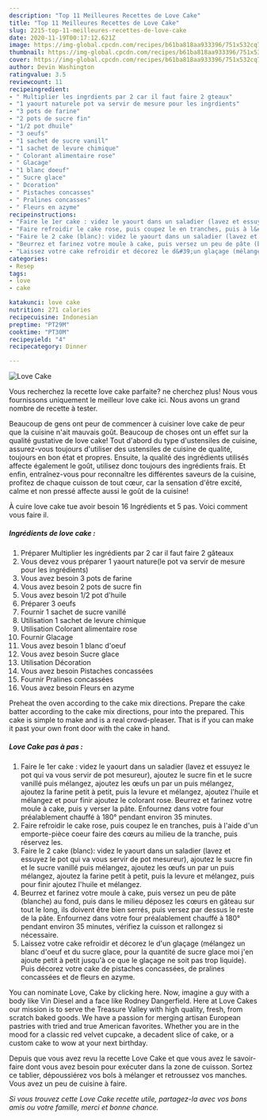 ```yaml
---
description: "Top 11 Meilleures Recettes de Love Cake"
title: "Top 11 Meilleures Recettes de Love Cake"
slug: 2215-top-11-meilleures-recettes-de-love-cake
date: 2020-11-19T00:17:12.621Z
image: https://img-global.cpcdn.com/recipes/b61ba818aa933396/751x532cq70/love-cake-photo-principale-de-la-recette.jpg
thumbnail: https://img-global.cpcdn.com/recipes/b61ba818aa933396/751x532cq70/love-cake-photo-principale-de-la-recette.jpg
cover: https://img-global.cpcdn.com/recipes/b61ba818aa933396/751x532cq70/love-cake-photo-principale-de-la-recette.jpg
author: Devin Washington
ratingvalue: 3.5
reviewcount: 11
recipeingredient:
- " Multiplier les ingrdients par 2 car il faut faire 2 gteaux"
- "1 yaourt naturele pot va servir de mesure pour les ingrdients"
- "3 pots de farine"
- "2 pots de sucre fin"
- "1/2 pot dhuile"
- "3 oeufs"
- "1 sachet de sucre vanill"
- "1 sachet de levure chimique"
- " Colorant alimentaire rose"
- " Glacage"
- "1 blanc doeuf"
- " Sucre glace"
- " Dcoration"
- " Pistaches concasses"
- " Pralines concasses"
- " Fleurs en azyme"
recipeinstructions:
- "Faire le 1er cake : videz le yaourt dans un saladier (lavez et essuyez le pot qui va vous servir de pot mesureur), ajoutez le sucre fin et le sucre vanillé puis mélangez, ajoutez les œufs un par un puis mélangez, ajoutez la farine petit à petit, puis la levure et mélangez, ajoutez l&#39;huile et mélangez et pour finir ajoutez le colorant rose. Beurrez et farinez votre moule à cake, puis y verser la pâte. Enfournez dans votre four préalablement chauffé à 180° pendant environ 35 minutes."
- "Faire refroidir le cake rose, puis coupez le en tranches, puis à l&#39;aide d&#39;un emporte-pièce coeur faire des cœurs au milieu de la tranche, puis réservez les."
- "Faire le 2 cake (blanc): videz le yaourt dans un saladier (lavez et essuyez le pot qui va vous servir de pot mesureur), ajoutez le sucre fin et le sucre vanillé puis mélangez, ajoutez les œufs un par un puis mélangez, ajoutez la farine petit à petit, puis la levure et mélangez, puis pour finir ajoutez l&#39;huile et mélangez."
- "Beurrez et farinez votre moule à cake, puis versez un peu de pâte (blanche) au fond, puis dans le milieu déposez les cœurs en gâteau sur tout le long, ils doivent être bien serrés, puis versez par dessus le reste de la pâte. Enfournez dans votre four préalablement chauffé à 180° pendant environ 35 minutes, vérifiez la cuisson et rallongez si nécessaire."
- "Laissez votre cake refroidir et décorez le d&#39;un glaçage (mélangez un blanc d&#39;oeuf et du sucre glace, pour la quantité de sucre glace moi j&#39;en ajoute petit à petit jusqu&#39;à ce que le glaçage ne soit pas trop liquide). Puis décorez votre cake de pistaches concassées, de pralines concassées et de fleurs en azyme."
categories:
- Resep
tags:
- love
- cake

katakunci: love cake 
nutrition: 271 calories
recipecuisine: Indonesian
preptime: "PT29M"
cooktime: "PT30M"
recipeyield: "4"
recipecategory: Dinner

---
```



![Love Cake](https://img-global.cpcdn.com/recipes/b61ba818aa933396/751x532cq70/love-cake-photo-principale-de-la-recette.jpg)

Vous recherchez la recette love cake parfaite? ne cherchez plus! Nous vous fournissons uniquement le meilleur love cake ici. Nous avons un grand nombre de recette à tester.

Beaucoup de gens ont peur de commencer à cuisiner love cake de peur que la cuisine n'ait mauvais goût. Beaucoup de choses ont un effet sur la qualité gustative de love cake! Tout d'abord du type d'ustensiles de cuisine, assurez-vous toujours d'utiliser des ustensiles de cuisine de qualité, toujours en bon état et propres. Ensuite, la qualité des ingrédients utilisés affecte également le goût, utilisez donc toujours des ingrédients frais. Et enfin, entraînez-vous pour reconnaître les différentes saveurs de la cuisine, profitez de chaque cuisson de tout cœur, car la sensation d'être excité, calme et non pressé affecte aussi le goût de la cuisine!

<!--inarticleads1-->

À cuire love cake tue avoir besoin 16 Ingrédients et 5 pas. Voici comment vous faire il.

##### Ingrédients de love cake :

1. Préparer  Multiplier les ingrédients par 2 car il faut faire 2 gâteaux
1. Vous devez vous préparer 1 yaourt nature(le pot va servir de mesure pour les ingrédients)
1. Vous avez besoin 3 pots de farine
1. Vous avez besoin 2 pots de sucre fin
1. Vous avez besoin 1/2 pot d&#39;huile
1. Préparer 3 oeufs
1. Fournir 1 sachet de sucre vanillé
1. Utilisation 1 sachet de levure chimique
1. Utilisation  Colorant alimentaire rose
1. Fournir  Glacage
1. Vous avez besoin 1 blanc d&#39;oeuf
1. Vous avez besoin  Sucre glace
1. Utilisation  Décoration
1. Vous avez besoin  Pistaches concassées
1. Fournir  Pralines concassées
1. Vous avez besoin  Fleurs en azyme


Preheat the oven according to the cake mix directions. Prepare the cake batter according to the cake mix directions, pour into the prepared. This cake is simple to make and is a real crowd-pleaser. That is if you can make it past your own front door with the cake in hand. 

<!--inarticleads2-->

##### Love Cake pas à pas :

1. Faire le 1er cake : videz le yaourt dans un saladier (lavez et essuyez le pot qui va vous servir de pot mesureur), ajoutez le sucre fin et le sucre vanillé puis mélangez, ajoutez les œufs un par un puis mélangez, ajoutez la farine petit à petit, puis la levure et mélangez, ajoutez l&#39;huile et mélangez et pour finir ajoutez le colorant rose. Beurrez et farinez votre moule à cake, puis y verser la pâte. Enfournez dans votre four préalablement chauffé à 180° pendant environ 35 minutes.
1. Faire refroidir le cake rose, puis coupez le en tranches, puis à l&#39;aide d&#39;un emporte-pièce coeur faire des cœurs au milieu de la tranche, puis réservez les.
1. Faire le 2 cake (blanc): videz le yaourt dans un saladier (lavez et essuyez le pot qui va vous servir de pot mesureur), ajoutez le sucre fin et le sucre vanillé puis mélangez, ajoutez les œufs un par un puis mélangez, ajoutez la farine petit à petit, puis la levure et mélangez, puis pour finir ajoutez l&#39;huile et mélangez.
1. Beurrez et farinez votre moule à cake, puis versez un peu de pâte (blanche) au fond, puis dans le milieu déposez les cœurs en gâteau sur tout le long, ils doivent être bien serrés, puis versez par dessus le reste de la pâte. Enfournez dans votre four préalablement chauffé à 180° pendant environ 35 minutes, vérifiez la cuisson et rallongez si nécessaire.
1. Laissez votre cake refroidir et décorez le d&#39;un glaçage (mélangez un blanc d&#39;oeuf et du sucre glace, pour la quantité de sucre glace moi j&#39;en ajoute petit à petit jusqu&#39;à ce que le glaçage ne soit pas trop liquide). Puis décorez votre cake de pistaches concassées, de pralines concassées et de fleurs en azyme.


You can nominate Love, Cake by clicking here. Now, imagine a guy with a body like Vin Diesel and a face like Rodney Dangerfield. Here at Love Cakes our mission is to serve the Treasure Valley with high quality, fresh, from scratch baked goods. We have a passion for merging artisan European pastries with tried and true American favorites. Whether you are in the mood for a classic red velvet cupcake, a decadent slice of cake, or a custom cake to wow at your next birthday. 

<!--inarticleads1-->

<p>
Depuis que vous avez revu la recette Love Cake et que vous avez le savoir-faire dont vous avez besoin pour exécuter dans la zone de cuisson. Sortez ce tablier, dépoussiérez vos bols à mélanger et retroussez vos manches. Vous avez un peu de cuisine à faire.
</p>

<p>
<i>Si vous trouvez cette Love Cake recette utile, partagez-la avec vos bons amis ou votre famille, merci et bonne chance.</i>
</p>
